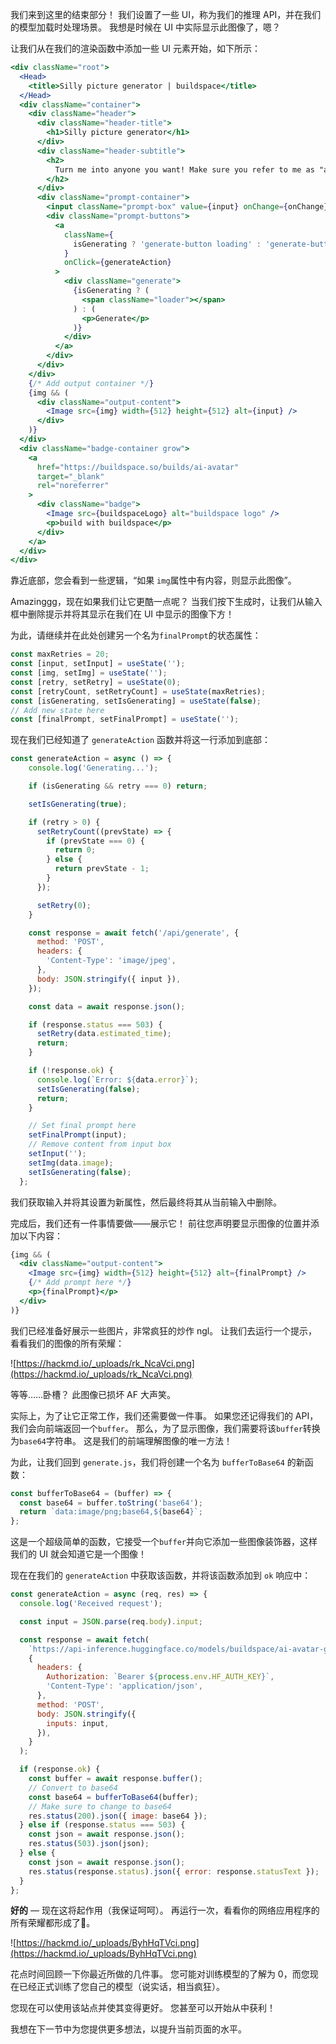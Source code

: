 我们来到这里的结束部分！ 我们设置了一些 UI，称为我们的推理 API，并在我们的模型加载时处理场景。 我想是时候在 UI 中实际显示此图像了，嗯？

让我们从在我们的渲染函数中添加一些 UI 元素开始，如下所示：
```jsx
<div className="root">
  <Head>
    <title>Silly picture generator | buildspace</title>
  </Head>
  <div className="container">
    <div className="header">
      <div className="header-title">
        <h1>Silly picture generator</h1>
      </div>
      <div className="header-subtitle">
        <h2>
          Turn me into anyone you want! Make sure you refer to me as "abraza" in the prompt
        </h2>
      </div>
      <div className="prompt-container">
        <input className="prompt-box" value={input} onChange={onChange} />
        <div className="prompt-buttons">
          <a
            className={
              isGenerating ? 'generate-button loading' : 'generate-button'
            }
            onClick={generateAction}
          >
            <div className="generate">
              {isGenerating ? (
                <span className="loader"></span>
              ) : (
                <p>Generate</p>
              )}
            </div>
          </a>
        </div>
      </div>
    </div>
    {/* Add output container */}
    {img && (
      <div className="output-content">
        <Image src={img} width={512} height={512} alt={input} />
      </div>
    )}
  </div>
  <div className="badge-container grow">
    <a
      href="https://buildspace.so/builds/ai-avatar"
      target="_blank"
      rel="noreferrer"
    >
      <div className="badge">
        <Image src={buildspaceLogo} alt="buildspace logo" />
        <p>build with buildspace</p>
      </div>
    </a>
  </div>
</div>
```


靠近底部，您会看到一些逻辑，“如果 `img`属性中有内容，则显示此图像”。

Amazinggg，现在如果我们让它更酷一点呢？ 当我们按下生成时，让我们从输入框中删除提示并将其显示在我们在 UI 中显示的图像下方！

为此，请继续并在此处创建另一个名为`finalPrompt`的状态属性：
```jsx
const maxRetries = 20;
const [input, setInput] = useState('');
const [img, setImg] = useState('');
const [retry, setRetry] = useState(0);
const [retryCount, setRetryCount] = useState(maxRetries);
const [isGenerating, setIsGenerating] = useState(false);
// Add new state here
const [finalPrompt, setFinalPrompt] = useState('');
```

现在我们已经知道了 `generateAction` 函数并将这一行添加到底部：
```jsx
const generateAction = async () => {
    console.log('Generating...');

    if (isGenerating && retry === 0) return;

    setIsGenerating(true);

    if (retry > 0) {
      setRetryCount((prevState) => {
        if (prevState === 0) {
          return 0;
        } else {
          return prevState - 1;
        }
      });

      setRetry(0);
    }

    const response = await fetch('/api/generate', {
      method: 'POST',
      headers: {
        'Content-Type': 'image/jpeg',
      },
      body: JSON.stringify({ input }),
    });

    const data = await response.json();

    if (response.status === 503) {
      setRetry(data.estimated_time);
      return;
    }

    if (!response.ok) {
      console.log(`Error: ${data.error}`);
      setIsGenerating(false);
      return;
    }

    // Set final prompt here
    setFinalPrompt(input);
    // Remove content from input box
    setInput('');
    setImg(data.image);
    setIsGenerating(false);
  };
```


我们获取输入并将其设置为新属性，然后最终将其从当前输入中删除。

完成后，我们还有一件事情要做——展示它！ 前往您声明要显示图像的位置并添加以下内容：
```jsx
{img && (
  <div className="output-content">
    <Image src={img} width={512} height={512} alt={finalPrompt} />
    {/* Add prompt here */}
    <p>{finalPrompt}</p>
  </div>
)}
```

我们已经准备好展示一些图片，非常疯狂的炒作 ngl。 让我们去运行一个提示，看看我们的图像的所有荣耀：

![https://hackmd.io/_uploads/rk_NcaVci.png](https://hackmd.io/_uploads/rk_NcaVci.png)

等等……卧槽？ 此图像已损坏 AF 大声笑。

实际上，为了让它正常工作，我们还需要做一件事。 如果您还记得我们的 API，我们会向前端返回一个`buffer`。 那么，为了显示图像，我们需要将该`buffer`转换为`base64`字符串。 这是我们的前端理解图像的唯一方法！

为此，让我们回到 `generate.js`，我们将创建一个名为 `bufferToBase64` 的新函数：

```jsx
const bufferToBase64 = (buffer) => {
  const base64 = buffer.toString('base64');
  return `data:image/png;base64,${base64}`;
};
```



这是一个超级简单的函数，它接受一个`buffer`并向它添加一些图像装饰器，这样我们的 UI 就会知道它是一个图像！

现在在我们的 `generateAction` 中获取该函数，并将该函数添加到 `ok` 响应中：
```jsx
const generateAction = async (req, res) => {
  console.log('Received request');

  const input = JSON.parse(req.body).input;

  const response = await fetch(
    `https://api-inference.huggingface.co/models/buildspace/ai-avatar-generator`,
    {
      headers: {
        Authorization: `Bearer ${process.env.HF_AUTH_KEY}`,
        'Content-Type': 'application/json',
      },
      method: 'POST',
      body: JSON.stringify({
        inputs: input,
      }),
    }
  );

  if (response.ok) {
    const buffer = await response.buffer();
    // Convert to base64
    const base64 = bufferToBase64(buffer);
    // Make sure to change to base64
    res.status(200).json({ image: base64 });
  } else if (response.status === 503) {
    const json = await response.json();
    res.status(503).json(json);
  } else {
    const json = await response.json();
    res.status(response.status).json({ error: response.statusText });
  }
};
```

**好的** — 现在这将起作用（我保证呵呵）。 再运行一次，看看你的网络应用程序的所有荣耀都形成了🥲。

![https://hackmd.io/_uploads/ByhHqTVci.png](https://hackmd.io/_uploads/ByhHqTVci.png)

花点时间回顾一下你最近所做的几件事。 您可能对训练模型的了解为 0，而您现在已经正式训练了您自己的模型（说实话，相当疯狂）。

您现在可以使用该站点并使其变得更好。 您甚至可以开始从中获利！

我想在下一节中为您提供更多想法，以提升当前页面的水平。